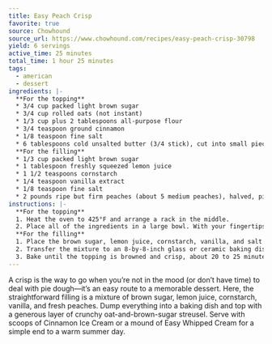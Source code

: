 ```yaml
---
title: Easy Peach Crisp
favorite: true
source: Chowhound
source_url: https://www.chowhound.com/recipes/easy-peach-crisp-30798
yield: 6 servings
active_time: 25 minutes
total_time: 1 hour 25 minutes
tags: 
  - american
  - dessert
ingredients: |-
  **For the topping**
  * 3/4 cup packed light brown sugar 
  * 3/4 cup rolled oats (not instant) 
  * 1/3 cup plus 2 tablespoons all-purpose flour 
  * 3/4 teaspoon ground cinnamon 
  * 1/8 teaspoon fine salt 
  * 6 tablespoons cold unsalted butter (3/4 stick), cut into small pieces
  **For the filling**
  * 1/3 cup packed light brown sugar 
  * 1 tablespoon freshly squeezed lemon juice 
  * 1 1/2 teaspoons cornstarch 
  * 1/4 teaspoon vanilla extract 
  * 1/8 teaspoon fine salt 
  * 2 pounds ripe but firm peaches (about 5 medium peaches), halved, pitted, and cut into 1/2-inch-thick slices 
instructions: |-
  **For the topping**
  1. Heat the oven to 425°F and arrange a rack in the middle. 
  2. Place all of the ingredients in a large bowl. With your fingertips, blend the butter pieces into the dry ingredients until large clumps form and the flour and butter are completely incorporated, about 3 minutes. Crumble the clumps into small pieces the size of kidney beans, then refrigerate the streusel while you make the filling for the pie.
  **For the filling**
  1. Place the brown sugar, lemon juice, cornstarch, vanilla, and salt in a large bowl and whisk to combine. Add the peaches and stir until evenly coated. 
  2. Transfer the mixture to an 8-by-8-inch glass or ceramic baking dish and arrange it in an even layer. Sprinkle the reserved topping evenly over the peaches. 
  3. Bake until the topping is browned and crisp, about 20 to 25 minutes. Place the dish on a wire rack to cool for at least 30 minutes before serving. 
---
```

A crisp is the way to go when you’re not in the mood (or don’t have time) to deal with pie dough—it’s an easy route to a memorable dessert. Here, the straightforward filling is a mixture of brown sugar, lemon juice, cornstarch, vanilla, and fresh peaches. Dump everything into a baking dish and top with a generous layer of crunchy oat-and-brown-sugar streusel. Serve with scoops of Cinnamon Ice Cream or a mound of Easy Whipped Cream for a simple end to a warm summer day.